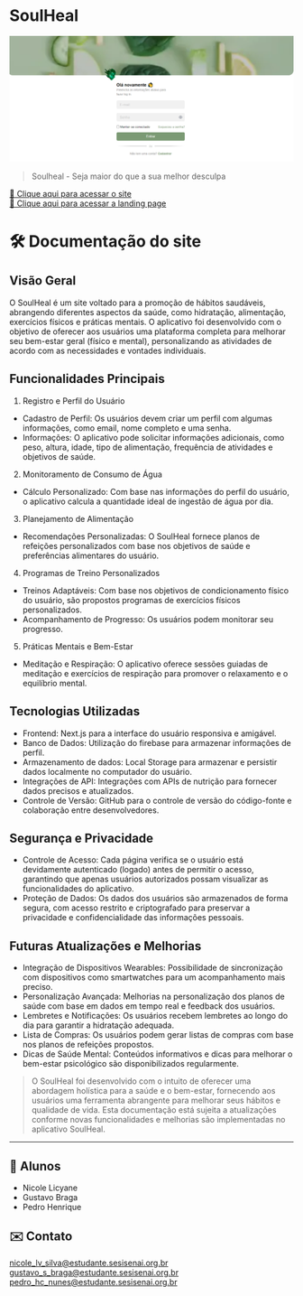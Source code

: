 # SoulHeal

![preview](./.github/preview.png)

> Soulheal - Seja maior do que a sua melhor desculpa

[🔗 Clique aqui para acessar o site](https://soulheal-ten.vercel.app/) <br/>
[🔗 Clique aqui para acessar a landing page](https://soulheal.vercel.app/)

# 🛠️ Documentação do site

## Visão Geral

O SoulHeal é um site voltado para a promoção de hábitos saudáveis, abrangendo diferentes aspectos da saúde, como hidratação, alimentação, exercícios físicos e práticas mentais. O aplicativo foi desenvolvido com o objetivo de oferecer aos usuários uma plataforma completa para melhorar seu bem-estar geral (físico e mental), personalizando as atividades de acordo com as necessidades e vontades individuais.

## Funcionalidades Principais

1. Registro e Perfil do Usuário
- Cadastro de Perfil: Os usuários devem criar um perfil com algumas informações, como email, nome completo e uma senha.
- Informações: O aplicativo pode solicitar informações adicionais, como peso, altura, idade, tipo de alimentação, frequência de atividades e objetivos de saúde.
  
2. Monitoramento de Consumo de Água
- Cálculo Personalizado: Com base nas informações do perfil do usuário, o aplicativo calcula a quantidade ideal de ingestão de água por dia.

3. Planejamento de Alimentação
- Recomendações Personalizadas: O SoulHeal fornece planos de refeições personalizados com base nos objetivos de saúde e preferências alimentares do usuário.
  
4. Programas de Treino Personalizados
- Treinos Adaptáveis: Com base nos objetivos de condicionamento físico do usuário, são propostos programas de exercícios físicos personalizados.
- Acompanhamento de Progresso: Os usuários podem monitorar seu progresso.

5. Práticas Mentais e Bem-Estar
- Meditação e Respiração: O aplicativo oferece sessões guiadas de meditação e exercícios de respiração para promover o relaxamento e o equilíbrio mental.

## Tecnologias Utilizadas
- Frontend: Next.js para a interface do usuário responsiva e amigável.
- Banco de Dados: Utilização do firebase para armazenar informações de perfil.
- Armazenamento de dados: Local Storage para armazenar e persistir dados localmente no computador do usuário. 
- Integrações de API: Integrações com APIs de nutrição para fornecer dados precisos e atualizados.
- Controle de Versão: GitHub para o controle de versão do código-fonte e colaboração entre desenvolvedores.

## Segurança e Privacidade
- Controle de Acesso: Cada página verifica se o usuário está devidamente autenticado (logado) antes de permitir o acesso, garantindo que apenas usuários autorizados possam visualizar as funcionalidades do aplicativo.
- Proteção de Dados: Os dados dos usuários são armazenados de forma segura, com acesso restrito e criptografado para preservar a privacidade e confidencialidade das informações pessoais.

## Futuras Atualizações e Melhorias
- Integração de Dispositivos Wearables: Possibilidade de sincronização com dispositivos como smartwatches para um acompanhamento mais preciso.
- Personalização Avançada: Melhorias na personalização dos planos de saúde com base em dados em tempo real e feedback dos usuários.
- Lembretes e Notificações: Os usuários recebem lembretes ao longo do dia para garantir a hidratação adequada.
- Lista de Compras: Os usuários podem gerar listas de compras com base nos planos de refeições propostos.
- Dicas de Saúde Mental: Conteúdos informativos e dicas para melhorar o bem-estar psicológico são disponibilizados regularmente.

> O SoulHeal foi desenvolvido com o intuito de oferecer uma abordagem holística para a saúde e o bem-estar, fornecendo aos usuários uma ferramenta abrangente para melhorar seus hábitos e qualidade de vida.
Esta documentação está sujeita a atualizações conforme novas funcionalidades e melhorias são implementadas no aplicativo SoulHeal.

---------------------

## 👥 Alunos

- Nicole Licyane
- Gustavo Braga
- Pedro Henrique

## ✉️ Contato

nicole_lv_silva@estudante.sesisenai.org.br<br>
gustavo_s_braga@estudante.sesisenai.org.br<br>
pedro_hc_nunes@estudante.sesisenai.org.br<br>
